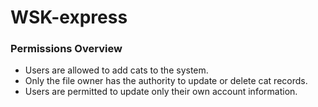 # WSK-express

### Permissions Overview

- Users are allowed to add cats to the system.
- Only the file owner has the authority to update or delete cat records.
- Users are permitted to update only their own account information.
